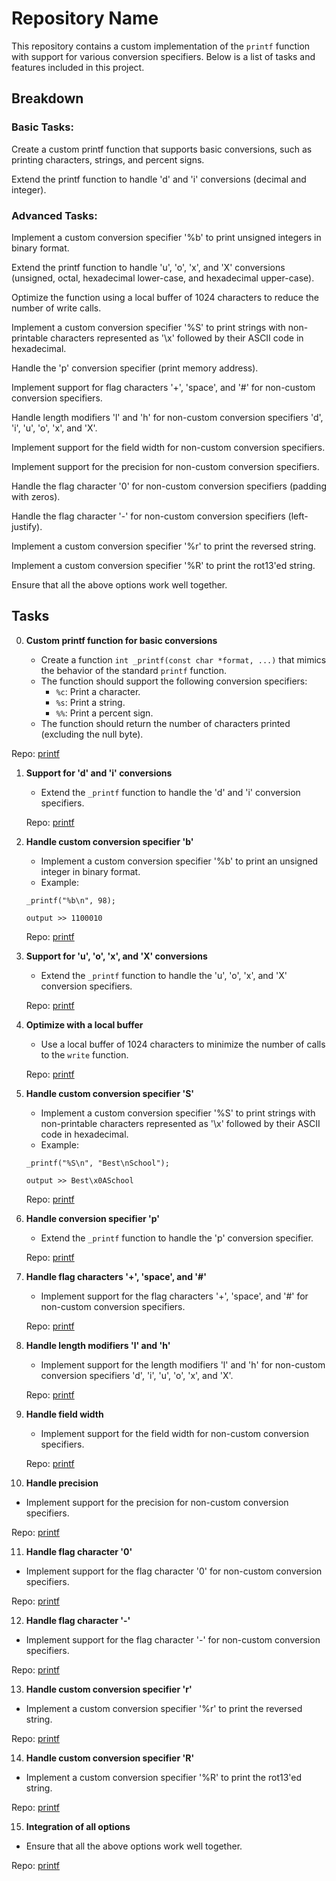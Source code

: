 # Repository Name

This repository contains a custom implementation of the `printf` function with support for various conversion specifiers. Below is a list of tasks and features included in this project.

## Breakdown

### Basic Tasks:

Create a custom printf function that supports basic conversions, such as printing characters, strings, and percent signs.

Extend the printf function to handle 'd' and 'i' conversions (decimal and integer).

### Advanced Tasks:

Implement a custom conversion specifier '%b' to print unsigned integers in binary format.

Extend the printf function to handle 'u', 'o', 'x', and 'X' conversions (unsigned, octal, hexadecimal lower-case, and hexadecimal upper-case).

Optimize the function using a local buffer of 1024 characters to reduce the number of write calls.

Implement a custom conversion specifier '%S' to print strings with non-printable characters represented as '\x' followed by their ASCII code in hexadecimal.

Handle the 'p' conversion specifier (print memory address).

Implement support for flag characters '+', 'space', and '#' for non-custom conversion specifiers.

Handle length modifiers 'l' and 'h' for non-custom conversion specifiers 'd', 'i', 'u', 'o', 'x', and 'X'.

Implement support for the field width for non-custom conversion specifiers.

Implement support for the precision for non-custom conversion specifiers.

Handle the flag character '0' for non-custom conversion specifiers (padding with zeros).

Handle the flag character '-' for non-custom conversion specifiers (left-justify).

Implement a custom conversion specifier '%r' to print the reversed string.

Implement a custom conversion specifier '%R' to print the rot13'ed string.

Ensure that all the above options work well together.

## Tasks

0. **Custom printf function for basic conversions**

   - Create a function `int _printf(const char *format, ...)` that mimics the behavior of the standard `printf` function.
   - The function should support the following conversion specifiers:
      - `%c`: Print a character.
      - `%s`: Print a string.
      - `%%`: Print a percent sign.
   - The function should return the number of characters printed (excluding the null byte).

Repo: [printf](https://github.com/your-username/printf)

1. **Support for 'd' and 'i' conversions**

   - Extend the `_printf` function to handle the 'd' and 'i' conversion specifiers.

   Repo: [printf](https://github.com/your-username/printf)

2. **Handle custom conversion specifier 'b'**

   - Implement a custom conversion specifier '%b' to print an unsigned integer in binary format.
   - Example:

   `_printf("%b\n", 98);`

   `output >> 1100010`

   Repo: [printf](https://github.com/your-username/printf)

3. **Support for 'u', 'o', 'x', and 'X' conversions**

   - Extend the `_printf` function to handle the 'u', 'o', 'x', and 'X' conversion specifiers.

   Repo: [printf](https://github.com/your-username/printf)

4. **Optimize with a local buffer**

   - Use a local buffer of 1024 characters to minimize the number of calls to the `write` function.

   Repo: [printf](https://github.com/your-username/printf)

5. **Handle custom conversion specifier 'S'**

   - Implement a custom conversion specifier '%S' to print strings with non-printable characters represented as '\x' followed by their ASCII code in hexadecimal.
   - Example:

   `_printf("%S\n", "Best\nSchool");` 

   `output >> Best\x0ASchool`

   Repo: [printf](https://github.com/your-username/printf)

6. **Handle conversion specifier 'p'**

   - Extend the `_printf` function to handle the 'p' conversion specifier.

   Repo: [printf](https://github.com/your-username/printf)

7. **Handle flag characters '+', 'space', and '#'**

   - Implement support for the flag characters '+', 'space', and '#' for non-custom conversion specifiers.

   Repo: [printf](https://github.com/your-username/printf)

8. **Handle length modifiers 'l' and 'h'**

   - Implement support for the length modifiers 'l' and 'h' for non-custom conversion specifiers 'd', 'i', 'u', 'o', 'x', and 'X'.

   Repo: [printf](https://github.com/your-username/printf)

9. **Handle field width**

   - Implement support for the field width for non-custom conversion specifiers.

   Repo: [printf](https://github.com/your-username/printf)

10. **Handle precision**

   - Implement support for the precision for non-custom conversion specifiers.

   Repo: [printf](https://github.com/your-username/printf)

11. **Handle flag character '0'**

   - Implement support for the flag character '0' for non-custom conversion specifiers.

   Repo: [printf](https://github.com/your-username/printf)

12. **Handle flag character '-'**

   - Implement support for the flag character '-' for non-custom conversion specifiers.

   Repo: [printf](https://github.com/your-username/printf)

13. **Handle custom conversion specifier 'r'**

   - Implement a custom conversion specifier '%r' to print the reversed string.

   Repo: [printf](https://github.com/your-username/printf)

14. **Handle custom conversion specifier 'R'**

   - Implement a custom conversion specifier '%R' to print the rot13'ed string.

   Repo: [printf](https://github.com/your-username/printf)

15. **Integration of all options**

   - Ensure that all the above options work well together.

   Repo: [printf](https://github.com/your-username/printf)
